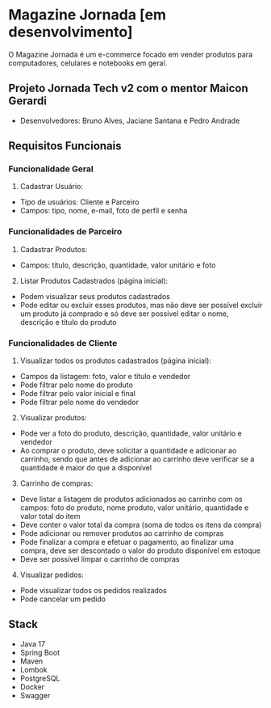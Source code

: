 # Magazine Jornada [em desenvolvimento]
O Magazine Jornada é um e-commerce focado em vender produtos para computadores, celulares e notebooks em geral.

## Projeto Jornada Tech v2 com o mentor Maicon Gerardi 
- Desenvolvedores: Bruno Alves, Jaciane Santana e Pedro Andrade

## Requisitos Funcionais
### Funcionalidade Geral
1. Cadastrar Usuário:
- Tipo de usuários: Cliente e Parceiro
- Campos: tipo, nome, e-mail, foto de perfil e senha

### Funcionalidades de Parceiro
1. Cadastrar Produtos:
- Campos: título, descrição, quantidade, valor unitário e foto
2. Listar Produtos Cadastrados (página inicial):
- Podem visualizar seus produtos cadastrados
- Pode editar ou excluir esses produtos, mas não deve ser possível excluir um produto já comprado e só deve ser possível editar o nome, descrição e título do produto
	
### Funcionalidades de Cliente
1. Visualizar todos os produtos cadastrados (página inicial):
- Campos da listagem: foto, valor e título e vendedor
- Pode filtrar pelo nome do produto
- Pode filtrar pelo valor inicial e final
- Pode filtrar pelo nome do vendedor
2. Visualizar produtos:
- Pode ver a foto do produto, descrição, quantidade, valor unitário e vendedor
- Ao comprar o produto, deve solicitar a quantidade e adicionar ao carrinho, sendo que antes de adicionar ao carrinho deve verificar se a quantidade é maior do que a disponível
3. Carrinho de compras:
- Deve listar a listagem de produtos adicionados ao carrinho com os campos: foto do produto, nome produto, valor unitário, quantidade e valor total do item
- Deve conter o valor total da compra	(soma de todos os itens da compra)
- Pode adicionar ou remover produtos ao carrinho de compras 
- Pode finalizar a compra e efetuar o pagamento, ao finalizar uma compra, deve ser descontado o valor do produto disponível em estoque
- Deve ser possível limpar o carrinho de compras
4. Visualizar pedidos:
- Pode visualizar todos os pedidos realizados
- Pode cancelar um pedido

## Stack
- Java 17
- Spring Boot
- Maven
- Lombok
- PostgreSQL
- Docker
- Swagger

